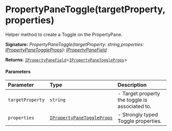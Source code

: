 # PropertyPaneToggle(targetProperty,properties)

Helper method to create a Toggle on the PropertyPane.

**Signature:** _PropertyPaneToggle(targetProperty: string,properties: [IPropertyPaneToggleProps](../sp-client-preview/ipropertypanetoggleprops.md)): [IPropertyPaneField](../sp-client-preview/ipropertypanefield.md)<IPropertyPaneToggleProps>_

**Returns**: [`IPropertyPaneField`](../sp-client-preview/ipropertypanefield.md)<[`IPropertyPaneToggleProps`](../sp-client-preview/ipropertypanetoggleprops.md)>



#### Parameters


| Parameter	   | Type    | Description |
|:-------------|:---------------|:------------|
| `targetProperty`    | `string` | - Target property the toggle is associated to. |
| `properties`    | [`IPropertyPaneToggleProps`](../sp-client-preview/ipropertypanetoggleprops.md) | - Strongly typed Toggle properties. |

